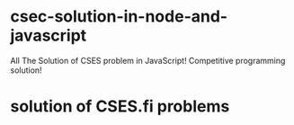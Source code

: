 # csec-solution-in-node-and-javascript
All The Solution of CSES problem in JavaScript! Competitive programming solution!

# solution of CSES.fi problems
